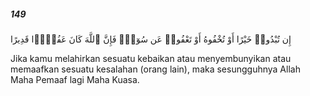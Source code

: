 ##### 149

<span class="ayah">إِن تُبْدُوا۟ خَيْرًا أَوْ تُخْفُوهُ أَوْ تَعْفُوا۟ عَن سُوٓءٍۢ فَإِنَّ ٱللَّهَ كَانَ عَفُوًّۭا قَدِيرًا</span>

<span class="ayah_translation">Jika kamu melahirkan sesuatu kebaikan atau menyembunyikan atau memaafkan sesuatu kesalahan (orang lain), maka sesungguhnya Allah Maha Pemaaf lagi Maha Kuasa.</span>
